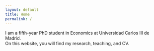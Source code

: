 ```yaml
---
layout: default
title: Home
permalink: /
---
```


I am a fifth-year PhD student in Economics at Universidad Carlos III de Madrid.  
On this website, you will find my research, teaching, and CV.
